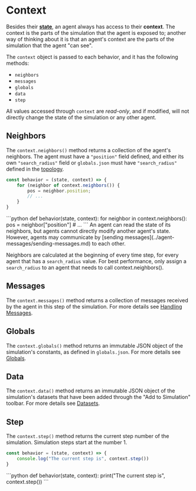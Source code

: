 # Context

Besides their [**state**](state.md), an agent always has access to their **context**. The context is the parts of the simulation that the agent is exposed to; another way of thinking about it is that an agent's context are the parts of the simulation that the agent "can see".

The `context` object is passed to each behavior, and it has the following methods:

* `neighbors`
* `messages`
* `globals`
* `data`
* `step`

All values accessed through `context` are _read-only_, and if modified, will not directly change the state of the simulation or any other agent.

## Neighbors

The `context.neighbors()` method returns a collection of the agent's neighbors. The agent must have a `"position"` field defined, and either its own `"search_radius"` field or `globals.json` must have `"search_radius"` defined in the [topology](../configuration/topology/).

<Tabs>
<Tab title="JavaScript" >

```javascript
const behavior = (state, context) => {
    for (neighbor of context.neighbors()) {
        pos = neighbor.position;
        // ...
    }
}
```

</Tab>

<Tab title="Python" >
```python
def behavior(state, context):
    for neighbor in context.neighbors():
        pos = neighbor["position"]
        # ...
```
</Tab>
</Tabs>

<Hint style="info">
An agent can read the state of its neighbors, but agents cannot directly modify another agent's state. However, agents may communicate by [sending messages](../agent-messages/sending-messages.md) to each other.
</Hint>

Neighbors are calculated at the beginning of every time step, for every agent that has a `search_radius` value. For best performance, only assign a `search_radius` to an agent that needs to call context.neighbors\(\).

## Messages

The `context.messages()` method returns a collection of messages received by the agent in this step of the simulation. For more details see [Handling Messages](../agent-messages/handling-messages.md).

## Globals

The `context.globals()` method returns an immutable JSON object of the simulation's constants, as defined in `globals.json`. For more details see [Globals](../configuration/).

## Data

The `context.data()` method returns an immutable JSON object of the simulation's datasets that have been added through the "Add to Simulation" toolbar. For more details see [Datasets](../datasets/).

## Step

The `context.step()` method returns the current step number of the simulation. Simulation steps start at the number 1.

<Tabs>
<Tab title="JavaScript" >

```javascript
const behavior = (state, context) => {
    console.log("The current step is", context.step())
}
```

</Tab>

<Tab title="Python" >
```python
def behavior(state, context):
    print("The current step is", context.step())
```
</Tab>
</Tabs>
